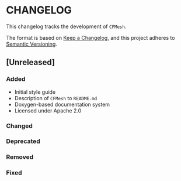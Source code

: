 # CHANGELOG

This changelog tracks the development of `CFMesh`.

The format is based on [Keep a Changelog](https://keepachangelog.com/en/1.1.0/),
and this project adheres to [Semantic Versioning](https://semver.org/spec/v2.0.0.html).

## [Unreleased]

### Added

- Initial style guide
- Description of `CFMesh` to `README.md`
- Doxygen-based documentation system
- Licensed under Apache 2.0

### Changed
### Deprecated
### Removed
### Fixed

